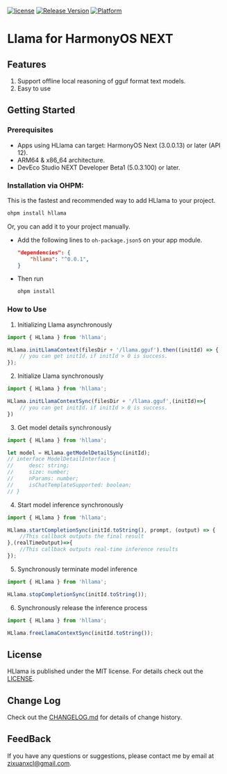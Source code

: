[![license](https://img.shields.io/badge/license-MIT-brightgreen.svg?style=flat)](https://github.com/xuegao-tzx)
[![Release Version](https://img.shields.io/badge/release-0.0.1-brightgreen.svg)](https://ohpm.openharmony.cn/#/cn/detail/hllama/v/0.0.1)
[![Platform](https://img.shields.io/badge/Platform-%20HarmonyOS%20NEXT-brightgreen.svg)](https://github.com/xuegao-tzx)

# Llama for HarmonyOS NEXT

## Features

1. Support offline local reasoning of gguf format text models.
2. Easy to use

## Getting Started

### Prerequisites

* Apps using HLlama can target: HarmonyOS Next (3.0.0.13) or later (API 12).
* ARM64 & x86_64 architecture.
* DevEco Studio NEXT Developer Beta1 (5.0.3.100) or later.

### Installation via OHPM:

This is the fastest and recommended way to add HLlama to your project.

```bash
ohpm install hllama
```

Or, you can add it to your project manually.
* Add the following lines to `oh-package.json5` on your app module.

  ```json
  "dependencies": {
      "hllama": "^0.0.1",
  }
  ```
  
* Then run

  ```bash
  ohpm install
  ```

### How to Use

1. Initializing Llama asynchronously

```js
import { HLlama } from 'hllama';

HLlama.initLlamaContext(filesDir + '/llama.gguf').then((initId) => {
    // you can get initId，if initId > 0 is success.
});
```

2. Initialize Llama synchronously

```js
import { HLlama } from 'hllama';

HLlama.initLlamaContextSync(filesDir + '/llama.gguf',(initId)=>{
    // you can get initId，if initId > 0 is success.
})
```

3. Get model details synchronously

```js
import { HLlama } from 'hllama';

let model = HLlama.getModelDetailSync(initId);
// interface ModelDetailInterface {
//     desc: string;
//     size: number;
//     nParams: number;
//     isChatTemplateSupported: boolean;
// }
```

4. Start model inference synchronously

```js
import { HLlama } from 'hllama';

HLlama.startCompletionSync(initId.toString(), prompt, (output) => {
    //This callback outputs the final result
},(realTimeOutput)=>{
    //This callback outputs real-time inference results
});
```

5. Synchronously terminate model inference

```js
import { HLlama } from 'hllama';

HLlama.stopCompletionSync(initId.toString());
```

6. Synchronously release the inference process

```js
import { HLlama } from 'hllama';

HLlama.freeLlamaContextSync(initId.toString());
```

## License

HLlama is published under the MIT license. For details check out the [LICENSE](./LICENSE).

## Change Log

Check out the [CHANGELOG.md](./CHANGELOG.md) for details of change history.

## FeedBack

If you have any questions or suggestions, please contact me by email at [zixuanxcl@gmail.com](mailto:zixuanxcl@gmail.com).